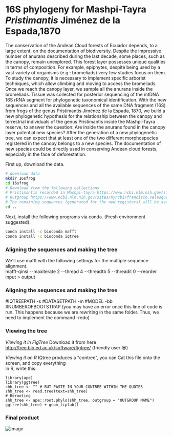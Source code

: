 # 16S phylogeny for Mashpi-Tayra *Pristimantis* Jiménez de la Espada,1870
The conservation of the Andean Cloud forests of Ecuador depends, to a large extent, on the documentation of biodiversity. Despite the impressive number of anurans described during the last decade, some places, such as the canopy, remain unexplored. This forest layer possesses unique qualities in terms of composition. For example, epiphytes, despite being used by a vast variety of organisms (e.g.: bromeliads) very few studies focus on them.  To study the canopy, it is necessary to implement specific arborist techniques, which allow climbing and moving to access the bromeliads. Once we reach the canopy layer, we sample all the anurans inside the bromeliads. Tissue was collected for posterior sequencing of the mtDNA 16S rRNA segment for phylogenetic taxonomical identification. With the new sequences and all the available sequences of the same DNA fragment (16S) from frogs of the genus Pristimantis Jiménez de la Espada, 1870, we build a new phylogenetic hypothesis for the relationship between the canopy and terrestrial individuals of the genus Pristimantis inside the Mashpi-Tayra reserve, to answer the question: Are inside the anurans found in the canopy layer potential new species? After the generation of a new phylogenetic tree, we can expect that at least one of the two different morphospecies registered in the canopy belongs to a new species. The documentation of new species could be directly used in conserving Andean cloud forests, especially in the face of deforestation.

First up, download the data.

```bash
# download data
mkdir 16sfrog
cd 16sfrog
# Download from the following collections
# Pristimantis recorded in Mashpi-tayra https://www.ncbi.nlm.nih.gov/sites/myncbi/francisco.velasquez.2/collections/63500314/public/ 
# Outgroup https://www.ncbi.nlm.nih.gov/sites/myncbi/francisco.velasquez.2/collections/63510721/public/
# The remaining sequences (generated for the new registers) will be available in GenBank once they are published  
cd ..
```

Next, install the following programs via conda. (Fresh environment suggested).

```bash
conda install -c bioconda mafft
conda install -c bioconda iqtree
```

### Aligning the sequences and making the tree  

We'll use mafft with the following settings for the multiple sequence alignment.  
mafft-qinsi --maxiterate 2 --thread 4 --threadtb 5 --threadit 0 --reorder input > output

### Aligning the sequences and making the tree  

#IQTREEPATH -s #DATASETPATH -m #MODEL -bb #NUMBEROFBOOTSTRAP 
(you may have an error once this line of code is run. This happens because we are rewriting in the same folder. Thus, we need to implement the command -redo)

### Viewing the tree  

*Viewing it in FigTree*
Download it from here http://tree.bio.ed.ac.uk/software/figtree/ (friendly user 😎)

*Viewing it on R*
IQtree produces a "contree", you can Cat this file onto the screen, and copy everything      
In R, write this:

    library(ape)
    library(ggtree)
    shh_tree <- "" # BUT PASTE IN YOUR CONTREE WITHIN THE QUOTES
    shh_tree <- read.tree(text=shh_tree)
    # Rerooting
    shh_tree <- ape::root.phylo(shh_tree, outgroup = "OUTGROUP NAME")
    ggtree(shh_tree) + geom_tiplab() 

### Final product 
![image](https://github.com/FranciscoV-E/16S-Mashpi-Pristimantis-Frogs/assets/57726892/6f9f1bd2-48e6-42aa-888b-ef9d0a934c98)

    

